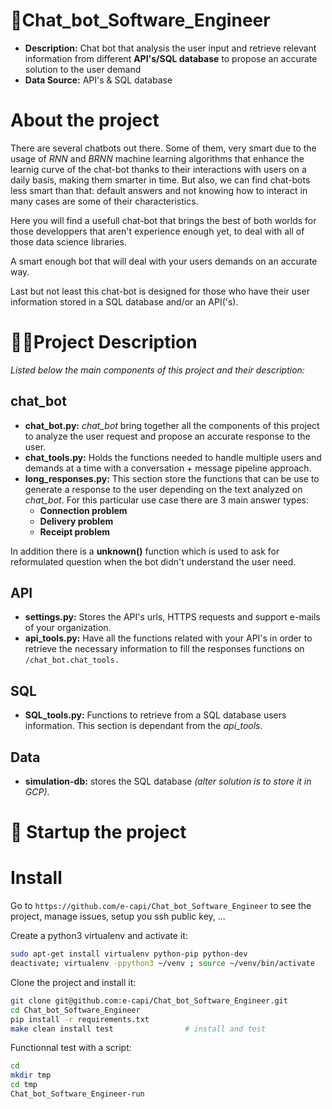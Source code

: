 # 🤖Chat_bot_Software_Engineer
- **Description:** Chat bot that analysis the user input and retrieve relevant information from different **API's/SQL database** to propose an  accurate solution to the user demand
- **Data Source:** API's & SQL database

# About the project
There are several chatbots out there. Some of them, very smart due to the usage of *RNN* and *BRNN* machine learning algorithms that enhance the learnig curve of the chat-bot thanks to their interactions with users on a daily basis, making them smarter in time. But also, we can find chat-bots less smart than that: default answers and not knowing how to interact in many cases are some of their characteristics.

Here you will find a usefull chat-bot that brings the best of both worlds for those developpers that aren't experience enough yet, to deal with all of those data science libraries.

A smart enough bot that will deal with your users demands on an accurate way.

Last but not least this chat-bot is designed for those who have their user information stored in a SQL database and/or an API('s).

# 👨‍💻Project Description

*Listed below the main components of this project and their description:*

## chat_bot
- **chat_bot.py:** *chat_bot* bring together all the components of this project to analyze the user request and propose an accurate response to the user.
- **chat_tools.py:** Holds the functions needed to handle multiple users and demands at a time with a conversation + message pipeline approach.
- **long_responses.py:** This section store the functions that can be use to generate a response to the user depending on the text analyzed on *chat_bot*. For this particular use case there are 3 main answer types:
    - **Connection problem**
    - **Delivery problem**
    - **Receipt problem**

In addition there is a **unknown()** function which is used to ask for reformulated question when the bot didn't understand the user need.

## API
- **settings.py:** Stores the API's urls, HTTPS requests and support e-mails of your organization.
- **api_tools.py:** Have all the functions related with your API's in order to retrieve the necessary information to fill the responses functions on <code>/chat_bot.chat_tools.</code>

## SQL
- **SQL_tools.py:** Functions to retrieve from a SQL database users information. This section is dependant from the *api_tools*.

## Data
- **simulation-db:** stores the SQL database *(alter solution is to store it in GCP)*.

# 🚀 Startup the project


# Install

Go to `https://github.com/e-capi/Chat_bot_Software_Engineer` to see the project, manage issues,
setup you ssh public key, ...

Create a python3 virtualenv and activate it:

```bash
sudo apt-get install virtualenv python-pip python-dev
deactivate; virtualenv -ppython3 ~/venv ; source ~/venv/bin/activate
```

Clone the project and install it:

```bash
git clone git@github.com:e-capi/Chat_bot_Software_Engineer.git
cd Chat_bot_Software_Engineer
pip install -r requirements.txt
make clean install test                # install and test
```
Functionnal test with a script:

```bash
cd
mkdir tmp
cd tmp
Chat_bot_Software_Engineer-run
```
